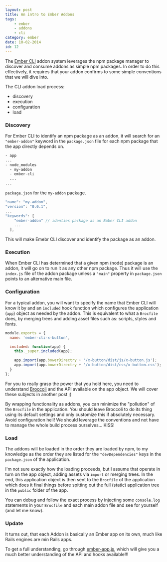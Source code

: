 ```yaml
---
layout: post
title: An intro to Ember Addons
tags: 
    - ember
    - addons
    - cli
category: ember
date: 10-02-2014
id: 12
---
```


The [Ember CLI](http://www.ember-cli.com/) addon system leverages the npm package manager to discover and consume addons as simple npm packages.
In order to do this effectively, it requires that your addon confirms to some simple conventions that we will dive into.

The CLI addon load process:
- discovery
- execution
- configuration
- load

<!--more-->

### Discovery

For Ember CLI to identify an npm package as an addon, it will search for an `"ember-addon"` keyword in the `package.json` 
file for each npm package that the app directly depends on.

```bash
- app
...
- node_modules
  - my-addon
  - ember-cli
  ...
...  
```  
  
`package.json` for the `my-addon` package.  
  
```javascript
"name": "my-addon",
"version": "0.0.1",
...
"keywords": [
    "ember-addon" // identies package as an Ember CLI addon
    ...
  ],
```  

This will make Emebr CLI discover and identify the package as an addon.

### Execution

When Ember CLI has determined that a given npm (node) package is an addon, it will go on to run it as any other npm package.
Thus it will use the `index.js` file of the addon package unless a `"main"` property in `package.json` points to an alternative main file. 

### Configuration

For a typical addon, you will want to specify the name that Ember CLI will know it by and an `included` hook function which configures the
application (`app`) object as needed by the addon. This is equivalent to what a `Brocfile` does, by merging trees and 
adding asset files such as: scripts, styles and fonts. 

```javascript
module.exports = {
  name: 'ember-cli-x-button',

  included: function(app) {
    this._super.included(app);

    app.import(app.bowerDirectry + '/x-button/dist/js/x-button.js');
    app.import(app.bowerDirectry + '/x-button/dist/css/x-button.css');
  }
};
```

For you to really grasp the power that you hold here, you need to understand [Broccoli](https://github.com/broccolijs/broccoli) and the API available on the app object.
We will cover these subjects in another post ;)

By wrapping functionality as addons, you can minimize the "pollution" of the `Brocfile` in the application. You should leave Broccoli 
to do its thing using its default settings and only customize this if absolutely necessary. Avoid configuration hell! 
We should leverage the conventions and not have to manage the whole build process ourselves... KISS!

### Load

The addons will be loaded in the order they are loaded by npm, to my knowledge as the order they are 
listed for the `"devDependencies"` keys in the `package.json` of the application.

I'm not sure exactly how the loading proceeds, but I assume that operate in turn on the app object, adding assets via `import` or merging trees.
In the end, this application object is then sent to the `Brocfile` of the application which does it final things before spitting out the full 
 (static) application tree in the `public` folder of the app.
 
You can debug and follow the exact process by injecting some `console.log` statements in your `Brocfile` and each main addon file and  see for yourself (and let me know).

### Update

It turns out, that each Addon is basically an Ember app on its own, much like Rails engines are min Rails apps.

To get a full understanding, go through [ember-app.js](https://github.com/stefanpenner/ember-cli/blob/master/lib/broccoli/ember-app.js), which will give you a much better understanding of the API and hooks available!!!
   



 
 
  
  